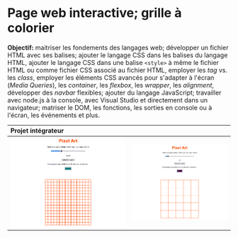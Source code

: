 # Page web interactive; grille à colorier

**Objectif:** maitriser les fondements des langages web; développer un fichier HTML avec ses balises; ajouter le langage CSS dans les balises du langage HTML, ajouter le langage CSS dans une balise `<style>` à même le fichier HTML ou comme fichier CSS associé au fichier HTML, employer les *tag* vs. les *class*, employer les éléments CSS avancés pour s'adapter à l'écran (*Media Queries*), les *container*, les *flexbox*, les *wrapper*, les *alignment*, développer des *navbar* flexibles; ajouter du langage JavaScript; travailler avec node.js à la console, avec Visual Studio et directement dans un navigateur; matriser le DOM, les fonctions, les sorties en console ou à l'écran, les événements et plus.

| Projet intégrateur  |   |
|:---|:---|
| <img src="img/iwp1.gif" alt="" width="500"> | <img src="img/iwp2.gif" alt="" width="500">  |
